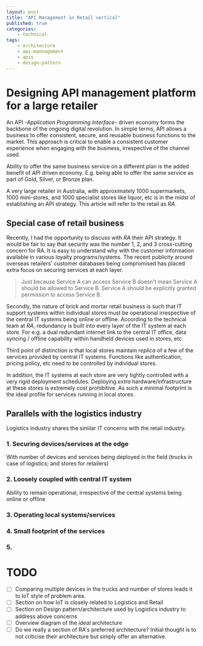 ```yaml
---
layout: post
title: "API Management in Retail vertical"
published: true
categories:
    - technical
tags:
    - architecture
    - api-mannagement
    - apis
    - design-pattern
---
```

# Designing API management platform for a large retailer
An API *-Application Programming Interface-* driven economy forms the backbone of the ongoing digital revolution.  In simple terms, API allows a business to offer consistent, secure, and reusable business functions to the market.  This approach is critical to enable a consistent customer experience when engaging with the business, irrespective of the channel used.

Ability to offer the same business service on a different plan is the added benefit of API driven economy.  E.g. being able to offer the same service as part of Gold, Silver, or Bronze plan.

A very large retailer in Australia, with approximately 1000 supermarkets, 1000 mini-stores, and 1000 specialist stores like liquor, etc is in the midst of establishing an API strategy.  This article will refer to the retail as *RA*.  

## Special case of retail business
Recently, I had the opportunity to discuss with *RA* their API strategy.  It would be fair to say that security was the number 1, 2, and 3 cross-cutting concern for RA.  It is easy to understand why with the customer information available in various loyalty programs/systems.  The recent publicity around overseas retailers' customer databases being compromised has placed extra focus on securing services at each layer.

> Just because Service A can access Service B doesn't mean Service A should be allowed to Service B.  Service A should be explicitly granted permission to access Service B.

Secondly, the nature of brick and mortar retail business is such that IT support systems within individual stores must be operational irrespective of the central IT systems being online or offline.  According to the technical team at *RA*, redundancy is built into every layer of the IT system at each store.  For e.g. a dual redundant internet link to the central IT office, data syncing / offline capability within handheld devices used in stores, etc.

Third point of distinction is that local stores maintain *replica* of a few of the services provided by central IT systems.  Functions like authentication, pricing policy, etc need to be controlled by individual stores.

In addition, the IT systems at each store are very tightly controlled with a very rigid deployment schedules.  Deploying *extra* hardware/infrastructure at these stores is extremely cost prohibitive.  As such a minimal footprint is the ideal profile for services running in local stores.

## Parallels with the logistics industry
Logistics industry shares the similar IT concerns with the retail industry.

### 1. Securing devices/services at the edge
With number of devices and services being deployed in the field (trucks in case of logistics; and stores for retailers)
### 2. Loosely coupled with central IT system
Ability to remain operational, irrespective of the central systems being online or offline
### 3. Operating local systems/services
### 4. Small footprint of the services
### 5.


# TODO
- [ ] Comparing multiple devices in the trucks and number of stores leads it to IoT style of problem area.
- [ ] Section on how IoT is closely related to Logistics and Retail
- [ ] Section on Design pattern/architecture used by Logistics industry to address above concerns
- [ ] Overview diagram of the *ideal* architecture
- [ ] Do we really a section of RA's preferred architecture? Initial thought is to not criticise their architecture but simply offer an alternative.
